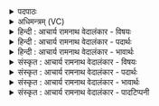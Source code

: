 <details><summary>पदपाठः</summary>

अ꣡व꣢꣯। द्यु꣣तानः꣢। क꣣ल꣡शा꣢न्। अ꣣चिक्रदत्। नृ꣡भिः꣢꣯। ये꣣मानः꣢। को꣡शे꣢꣯। आ। हि꣣रण्य꣡ये꣢। अ꣡भि꣢। ऋ꣣त꣡स्य꣢। दो꣣ह꣡नाः꣢। अ꣣नूषत। अ꣡धि꣢꣯। त्रि꣣पृष्ठः꣢। त्रि꣣। पृष्ठः꣢। उ꣣ष꣡सः꣢। वि। रा꣣जसि। ७०२।
</details>

<details><summary>अधिमन्त्रम् (VC)</summary>

- पवमानः सोमः
- कविर्भार्गवः
- जगती
- निषादः
</details>

<details><summary>हिन्दी : आचार्य रामनाथ वेदालंकार - विषयः</summary>

अगले मन्त्र में ब्रह्मानन्द-रस का वर्णन है।
</details>

<details><summary>हिन्दी : आचार्य रामनाथ वेदालंकार - पदार्थः</summary>

पदार्थान्वयभाषाः -  (नृभिः)उपासक जनों द्वारा(हिरण्यये कोशे)ज्योतिर्मय विज्ञानमय कोश में(येमाणः)नियन्त्रित किया जाता हुआ, (द्युतानः)प्रकाशमान ब्रह्मानन्दरूप सोमरस(कलशान्)आत्मारूप द्रोणकलशों में(अव अचिक्रदत्)कल-कल ध्वनि-सी करता हुआ प्रवेश करता है।(ऋतस्य)सच्चे ब्रह्मानन्द-रस को(दोहनाः)दुहनेवाले उपासक लोग उस रस की(अभि अनूषत)स्तुति करते हैं।(त्रिपृष्ठः)ज्ञानकर्मोपासनारूप तीन आधारोंवाला तू,हे ब्रह्मानन्द-रस! (उषसः अधि)उषाकाल में सन्ध्योपासना में(विराजसि)विशेष रूप से प्रकाशित होता है ॥३॥
</details>

<details><summary>हिन्दी : आचार्य रामनाथ वेदालंकार - भावार्थः</summary>

भावार्थभाषाः -  योग द्वारा ब्रह्मानन्द-रस से अपने आत्मा को सींचकर योगी जन कृतार्थ होवें ॥३॥ इस खण्ड में आचार्य, परमात्मा, जीवात्मा, ज्ञानकर्मोपासना, वेद एवं ब्रह्मानन्द का विषय वर्णित होने से इस खण्ड की पूर्व खण्ड के साथ सङ्गति जाननी चाहिये ॥ प्रथम अध्याय में पञ्चम खण्ड समाप्त ॥
</details>

<details><summary>संस्कृत : आचार्य रामनाथ वेदालंकार - विषयः</summary>

अथ ब्रह्मानन्दरसं वर्णयति।
</details>

<details><summary>संस्कृत : आचार्य रामनाथ वेदालंकार - पदार्थः</summary>

पदार्थान्वयभाषाः -  (नृभिः)उपासकजनैः(हिरण्यये कोशे)ज्योतिर्मये विज्ञानमयकोशे(येमाणः२)नियम्यमानः(द्युतानः)दीप्ययानः।[द्युत दीप्तौ,भ्वादिः।]ब्रह्मानन्दरूपः सोमरसः(कलशान्)आत्मरूपान् द्रोणकलशान् प्रति(अव अचिक्रदत्)कलकलध्वनिमिव कुर्वन् गच्छति।(ऋतस्य)सत्यस्य ब्रह्मानन्दरसस्य(दोहनाः)दोग्धारः उपासकाः तं रसम्(अभि अनूषत)अभिष्टुवन्ति।(त्रिपृष्ठः३)त्रीणि ज्ञानकर्मोपासनानि पृष्ठानि आधारा यस्य सः ब्रह्मानन्दरूपसोमः त्वम्(उषसः अधि)उषर्वेलायां सन्ध्योपासने(वि राजसि)विशेषेण प्रकाशसे ॥३॥
</details>

<details><summary>संस्कृत : आचार्य रामनाथ वेदालंकार - भावार्थः</summary>

भावार्थभाषाः -  योगद्वारा ब्रह्मानन्दरसेन स्वात्मानमुपसिच्य योगिनो जनाः कृतार्था भवन्तु ॥३॥ अस्मिन् खण्डे आचार्यपरमात्मजीवात्मज्ञानकर्मोपासनावेदब्रह्मानन्द- विषयवर्णनादस्य खण्डस्य पूर्वखण्डेन सह संगतिर्वेद्या ॥
</details>

<details><summary>संस्कृत : आचार्य रामनाथ वेदालंकार - पादटिप्पनी</summary>

टिप्पणी:   १. ऋ० ९।७५।३, ‘येमा॒नः’ ‘अ॒भीमृ॒तस्य॑’ ‘विरा॑जति’ इति पाठः। २. येमानः, छन्दसि कर्मणि लिटि कानचि रूपम्—इति सा०। ३. त्रिपृष्ठः त्रिस्थाने त्रिलोकावस्थानः, अथवा त्रिपृष्ठः ऋग्यजुः सामभिः अथवा त्रिभिर्गुणैर्दैवैः सवनैर्वा—इति वि०।
</details>
